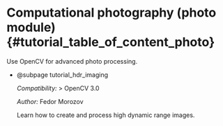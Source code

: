 Computational photography (photo module) {#tutorial_table_of_content_photo}
========================================

Use OpenCV for advanced photo processing.

-   @subpage tutorial_hdr_imaging

    *Compatibility:* \> OpenCV 3.0

    *Author:* Fedor Morozov

    Learn how to create and process high dynamic range images.
